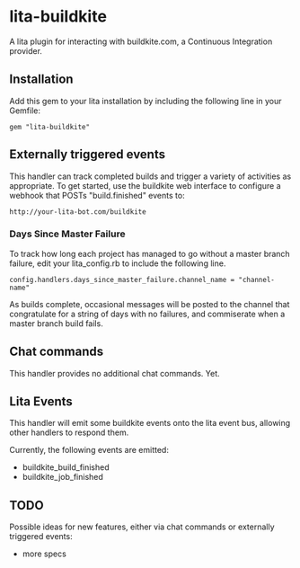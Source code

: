 # lita-buildkite

A lita plugin for interacting with buildkite.com, a Continuous Integration provider.

## Installation

Add this gem to your lita installation by including the following line in your Gemfile:

    gem "lita-buildkite"

## Externally triggered events

This handler can track completed builds and trigger a variety of activities as appropriate. To
get started, use the buildkite web interface to configure a webhook that POSTs "build.finished"
events to:

    http://your-lita-bot.com/buildkite

### Days Since Master Failure

To track how long each project has managed to go without a master branch failure, edit your
lita\_config.rb to include the following line. 

    config.handlers.days_since_master_failure.channel_name = "channel-name"

As builds complete, occasional messages will be posted to the channel that congratulate for
a string of days with no failures, and commiserate when a master branch build fails.

## Chat commands

This handler provides no additional chat commands. Yet.

## Lita Events

This handler will emit some buildkite events onto the lita event bus, allowing other handlers
to respond them.

Currently, the following events are emitted:

* buildkite\_build\_finished
* buildkite\_job\_finished

## TODO

Possible ideas for new features, either via chat commands or externally triggered events:

* more specs
